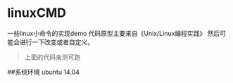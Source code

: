 # linuxCMD
一些linux小命令的实现demo
代码原型主要来自《Unix/Linux编程实践》
然后可能会进行一下改变或者自定义。
>上面的代码亲测可跑

##系统环境
ubuntu 14.04
